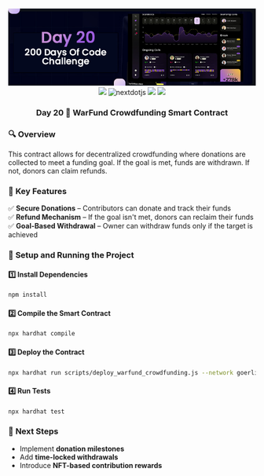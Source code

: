 <div align="center">
  <br />
      <img src="https://github.com/iamjohncaleb/200-Days-Of-Code-Challenge/blob/main/Thumbnails/the%20Day%2020.jpg" alt="Project Banner">

  <div>
    <img src="https://img.shields.io/badge/solidity-363636?style=for-the-badge&logo=solidity&logoColor=white" />
    <img src="https://img.shields.io/badge/-Next_JS-black?style=for-the-badge&logoColor=white&logo=nextdotjs&color=000000" alt="nextdotjs" />
    <img src="https://img.shields.io/badge/web3.js-F16822?style=for-the-badge&logo=web3dotjs&logoColor=white" />
    <img src="https://img.shields.io/badge/hardhat-F3BA2F?style=for-the-badge&logo=ethereum&logoColor=black" />
  </div>

  <h3 align="center">Day 20 📅  WarFund Crowdfunding Smart Contract </h3>
</div>

### 🔍 **Overview**
This contract allows for decentralized crowdfunding where donations are collected to meet a funding goal. If the goal is met, funds are withdrawn. If not, donors can claim refunds.

### 📜 **Key Features**
✅ **Secure Donations** – Contributors can donate and track their funds  
✅ **Refund Mechanism** – If the goal isn't met, donors can reclaim their funds  
✅ **Goal-Based Withdrawal** – Owner can withdraw funds only if the target is achieved  

### 🚀 **Setup and Running the Project**
#### **1️⃣ Install Dependencies**
```sh
npm install
```
#### **2️⃣ Compile the Smart Contract**
```sh
npx hardhat compile
```
#### **3️⃣ Deploy the Contract**
```sh
npx hardhat run scripts/deploy_warfund_crowdfunding.js --network goerli
```
#### **4️⃣ Run Tests**
```sh
npx hardhat test
```
### 🔗 **Next Steps**
- Implement **donation milestones**
- Add **time-locked withdrawals**
- Introduce **NFT-based contribution rewards**